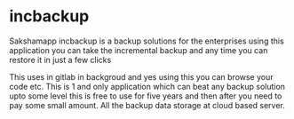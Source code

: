 # incbackup

Sakshamapp incbackup is a backup solutions for the enterprises using this application you can take the incremental backup and any time you can restore it in just a few clicks

This uses in gitlab in backgroud and yes using this you can browse your code etc. This is 1 and only application which can beat any backup solution upto some level this is free to use for five years and then after you need to pay some small amount. All the backup data storage at cloud based server.
